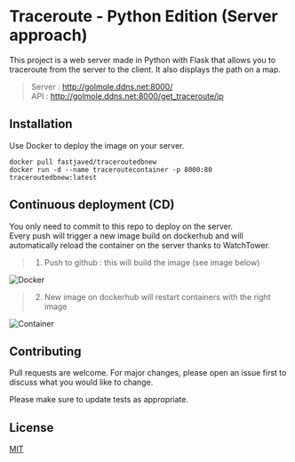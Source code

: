 # Traceroute - Python Edition (Server approach)

This project is a web server made in Python with Flask that allows you to traceroute from the server to the client. It also displays the path on a map. <br>
>Server : http://golmole.ddns.net:8000/ <br>
>API : http://golmole.ddns.net:8000/get_traceroute/ip
## Installation

Use Docker to deploy the image on your server.

```
docker pull fastjaved/traceroutedbnew
docker run -d --name traceroutecontainer -p 8000:80 traceroutedbnew:latest
```

## Continuous deployment (CD)

You only need to commit to this repo to deploy on the server. <br>
Every push will trigger a new image build on dockerhub and will automatically reload the container on the server thanks to WatchTower.
> 1) Push to github : this will build the image (see image below)

![Docker](https://user-images.githubusercontent.com/26760102/98347591-e13add00-2017-11eb-9f41-ff4434b97ed8.png)


> 2) New image on dockerhub will restart containers with the right image

![Container](https://user-images.githubusercontent.com/26760102/98348326-e187a800-2018-11eb-800a-1a81894e4f88.png)

## Contributing
Pull requests are welcome. For major changes, please open an issue first to discuss what you would like to change.

Please make sure to update tests as appropriate.

## License
[MIT](https://choosealicense.com/licenses/mit/)